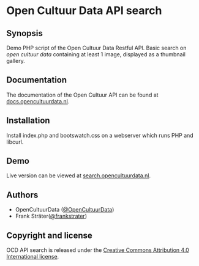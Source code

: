 # Open Cultuur Data API search

## Synopsis

Demo PHP script of the Open Cultuur Data Restful API. Basic search on _open cultuur data_ containing at least 1 image, displayed as a thumbnail gallery.

## Documentation

The documentation of the Open Cultuur API can be found at [docs.opencultuurdata.nl](http://docs.opencultuurdata.nl/).

## Installation

Install index.php and bootswatch.css on a webserver which runs PHP and libcurl.

## Demo

Live version can be viewed at [search.opencultuurdata.nl](http://search.opencultuurdata.nl/).

## Authors

* OpenCultuurData ([@OpenCultuurData](https://twitter.com/OpenCultuurData))
* Frank Sträter([@frankstrater](https://twitter.com/frankstrater))

## Copyright and license

OCD API search is released under the  [Creative Commons Attribution 4.0 International license](http://creativecommons.org/licenses/by/4.0/).
